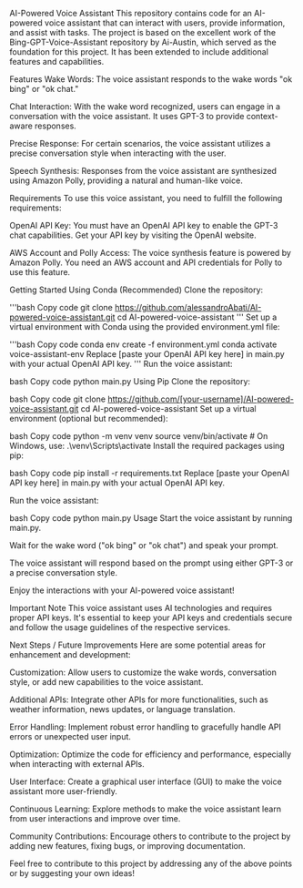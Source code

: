AI-Powered Voice Assistant
This repository contains code for an AI-powered voice assistant that can interact with users, provide information, and assist with tasks. The project is based on the excellent work of the Bing-GPT-Voice-Assistant repository by Ai-Austin, which served as the foundation for this project. It has been extended to include additional features and capabilities.

Features
Wake Words: The voice assistant responds to the wake words "ok bing" or "ok chat."

Chat Interaction: With the wake word recognized, users can engage in a conversation with the voice assistant. It uses GPT-3 to provide context-aware responses.

Precise Response: For certain scenarios, the voice assistant utilizes a precise conversation style when interacting with the user.

Speech Synthesis: Responses from the voice assistant are synthesized using Amazon Polly, providing a natural and human-like voice.

Requirements
To use this voice assistant, you need to fulfill the following requirements:

OpenAI API Key: You must have an OpenAI API key to enable the GPT-3 chat capabilities. Get your API key by visiting the OpenAI website.

AWS Account and Polly Access: The voice synthesis feature is powered by Amazon Polly. You need an AWS account and API credentials for Polly to use this feature.

Getting Started
Using Conda (Recommended)
Clone the repository:

'''bash
Copy code
git clone https://github.com/alessandroAbati/AI-powered-voice-assistant.git
cd AI-powered-voice-assistant
'''
Set up a virtual environment with Conda using the provided environment.yml file:

'''bash
Copy code
conda env create -f environment.yml
conda activate voice-assistant-env
Replace [paste your OpenAI API key here] in main.py with your actual OpenAI API key.
'''
Run the voice assistant:

bash
Copy code
python main.py
Using Pip
Clone the repository:

bash
Copy code
git clone https://github.com/[your-username]/AI-powered-voice-assistant.git
cd AI-powered-voice-assistant
Set up a virtual environment (optional but recommended):

bash
Copy code
python -m venv venv
source venv/bin/activate  # On Windows, use: .\venv\Scripts\activate
Install the required packages using pip:

bash
Copy code
pip install -r requirements.txt
Replace [paste your OpenAI API key here] in main.py with your actual OpenAI API key.

Run the voice assistant:

bash
Copy code
python main.py
Usage
Start the voice assistant by running main.py.

Wait for the wake word ("ok bing" or "ok chat") and speak your prompt.

The voice assistant will respond based on the prompt using either GPT-3 or a precise conversation style.

Enjoy the interactions with your AI-powered voice assistant!

Important Note
This voice assistant uses AI technologies and requires proper API keys. It's essential to keep your API keys and credentials secure and follow the usage guidelines of the respective services.

Next Steps / Future Improvements
Here are some potential areas for enhancement and development:

Customization: Allow users to customize the wake words, conversation style, or add new capabilities to the voice assistant.

Additional APIs: Integrate other APIs for more functionalities, such as weather information, news updates, or language translation.

Error Handling: Implement robust error handling to gracefully handle API errors or unexpected user input.

Optimization: Optimize the code for efficiency and performance, especially when interacting with external APIs.

User Interface: Create a graphical user interface (GUI) to make the voice assistant more user-friendly.

Continuous Learning: Explore methods to make the voice assistant learn from user interactions and improve over time.

Community Contributions: Encourage others to contribute to the project by adding new features, fixing bugs, or improving documentation.

Feel free to contribute to this project by addressing any of the above points or by suggesting your own ideas!

